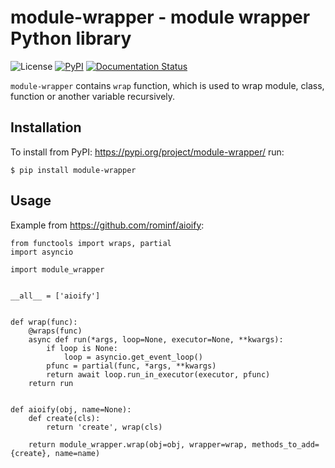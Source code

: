 # module-wrapper - module wrapper Python library
![License](https://img.shields.io/pypi/l/module-wrapper.svg)
[![PyPI](https://img.shields.io/pypi/v/module-wrapper.svg)](https://pypi.org/project/module-wrapper/)
[![Documentation Status](https://img.shields.io/readthedocs/module-wrapper.svg)](http://module-wrapper.readthedocs.io/en/latest/)
 
`module-wrapper` contains `wrap` function, which is used to wrap module, class, function or another variable 
recursively.

## Installation
To install from PyPI: https://pypi.org/project/module-wrapper/ run:
```shell
$ pip install module-wrapper
```

## Usage
Example from https://github.com/rominf/aioify:
```pyhton
from functools import wraps, partial
import asyncio

import module_wrapper


__all__ = ['aioify']


def wrap(func):
    @wraps(func)
    async def run(*args, loop=None, executor=None, **kwargs):
        if loop is None:
            loop = asyncio.get_event_loop()
        pfunc = partial(func, *args, **kwargs)
        return await loop.run_in_executor(executor, pfunc)
    return run


def aioify(obj, name=None):
    def create(cls):
        return 'create', wrap(cls)

    return module_wrapper.wrap(obj=obj, wrapper=wrap, methods_to_add={create}, name=name)
```
